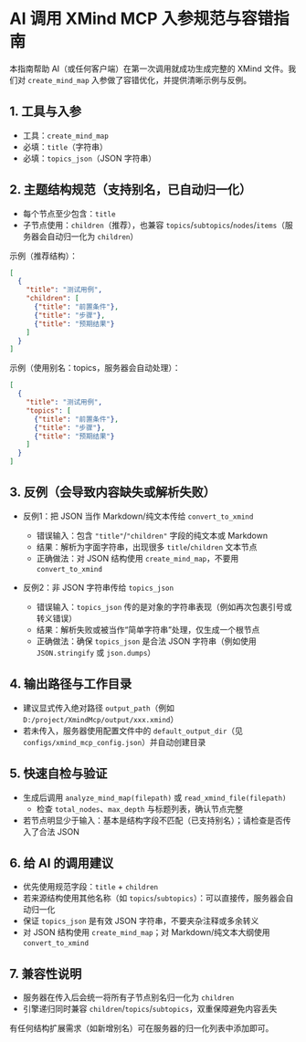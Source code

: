 # AI 调用 XMind MCP 入参规范与容错指南

本指南帮助 AI（或任何客户端）在第一次调用就成功生成完整的 XMind 文件。我们对 `create_mind_map` 入参做了容错优化，并提供清晰示例与反例。

## 1. 工具与入参
- 工具：`create_mind_map`
- 必填：`title`（字符串）
- 必填：`topics_json`（JSON 字符串）

## 2. 主题结构规范（支持别名，已自动归一化）
- 每个节点至少包含：`title`
- 子节点使用：`children`（推荐），也兼容 `topics`/`subtopics`/`nodes`/`items`（服务器会自动归一化为 `children`）

示例（推荐结构）：
```json
[
  {
    "title": "测试用例",
    "children": [
      {"title": "前置条件"},
      {"title": "步骤"},
      {"title": "预期结果"}
    ]
  }
]
```

示例（使用别名：topics，服务器会自动处理）：
```json
[
  {
    "title": "测试用例",
    "topics": [
      {"title": "前置条件"},
      {"title": "步骤"},
      {"title": "预期结果"}
    ]
  }
]
```

## 3. 反例（会导致内容缺失或解析失败）
- 反例1：把 JSON 当作 Markdown/纯文本传给 `convert_to_xmind`
  - 错误输入：包含 `"title"`/`"children"` 字段的纯文本或 Markdown
  - 结果：解析为字面字符串，出现很多 `title`/`children` 文本节点
  - 正确做法：对 JSON 结构使用 `create_mind_map`，不要用 `convert_to_xmind`

- 反例2：非 JSON 字符串传给 `topics_json`
  - 错误输入：`topics_json` 传的是对象的字符串表现（例如再次包裹引号或转义错误）
  - 结果：解析失败或被当作“简单字符串”处理，仅生成一个根节点
  - 正确做法：确保 `topics_json` 是合法 JSON 字符串（例如使用 `JSON.stringify` 或 `json.dumps`）

## 4. 输出路径与工作目录
- 建议显式传入绝对路径 `output_path`（例如 `D:/project/XmindMcp/output/xxx.xmind`）
- 若未传入，服务器使用配置文件中的 `default_output_dir`（见 `configs/xmind_mcp_config.json`）并自动创建目录

## 5. 快速自检与验证
- 生成后调用 `analyze_mind_map(filepath)` 或 `read_xmind_file(filepath)`
  - 检查 `total_nodes`、`max_depth` 与标题列表，确认节点完整
- 若节点明显少于输入：基本是结构字段不匹配（已支持别名）；请检查是否传入了合法 JSON

## 6. 给 AI 的调用建议
- 优先使用规范字段：`title` + `children`
- 若来源结构使用其他名称（如 `topics`/`subtopics`）：可以直接传，服务器会自动归一化
- 保证 `topics_json` 是有效 JSON 字符串，不要夹杂注释或多余转义
- 对 JSON 结构使用 `create_mind_map`；对 Markdown/纯文本大纲使用 `convert_to_xmind`

## 7. 兼容性说明
- 服务器在传入后会统一将所有子节点别名归一化为 `children`
- 引擎递归同时兼容 `children`/`topics`/`subtopics`，双重保障避免内容丢失

有任何结构扩展需求（如新增别名）可在服务器的归一化列表中添加即可。